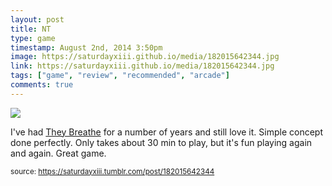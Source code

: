 ```yaml
---
layout: post
title: NT
type: game
timestamp: August 2nd, 2014 3:50pm
image: https://saturdayxiii.github.io/media/182015642344.jpg
link: https://saturdayxiii.github.io/media/182015642344.jpg
tags: ["game", "review", "recommended", "arcade"]
comments: true
---
```

<img src="https://saturdayxiii.github.io/media/182015642344.jpg"/>

I've had <a href="https://store.steampowered.com/app/294140/They_Breathe/" target="_blank">They Breathe</a> for a number of years and still love it. Simple concept done perfectly. Only takes about 30 min to play, but it's fun playing again and again. Great game.
<br/>
 
  
<small>source: https://saturdayxiii.tumblr.com/post/182015642344</small>